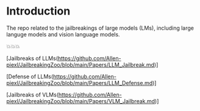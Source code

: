 # Introduction

The repo related to the jailbreakings of large models (LMs), including large languge models and vision language models.


💥💥💥

[Jailbreaks of LLMs(https://github.com/Allen-piexl/JailbreakingZoo/blob/main/Papers/LLM_Jailbreak.md)]

[Defense of LLMs(https://github.com/Allen-piexl/JailbreakingZoo/blob/main/Papers/LLM_Defense.md)]

[Jailbreaks of VLMs(https://github.com/Allen-piexl/JailbreakingZoo/blob/main/Papers/VLM_Jailbreak.md)]


